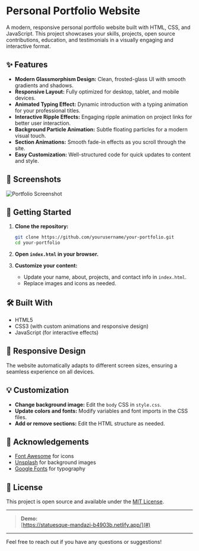 # Personal Portfolio Website

A modern, responsive personal portfolio website built with HTML, CSS, and JavaScript. This project showcases your skills, projects, open source contributions, education, and testimonials in a visually engaging and interactive format.

## ✨ Features

- **Modern Glassmorphism Design:** Clean, frosted-glass UI with smooth gradients and shadows.
- **Responsive Layout:** Fully optimized for desktop, tablet, and mobile devices.
- **Animated Typing Effect:** Dynamic introduction with a typing animation for your professional titles.
- **Interactive Ripple Effects:** Engaging ripple animation on project links for better user interaction.
- **Background Particle Animation:** Subtle floating particles for a modern visual touch.
- **Section Animations:** Smooth fade-in effects as you scroll through the site.
- **Easy Customization:** Well-structured code for quick updates to content and style.

## 📸 Screenshots

![Portfolio Screenshot](https://via.placeholder.com/900x400?text=Portfolio+Screenshot)

## 🚀 Getting Started

1. **Clone the repository:**
   ```bash
   git clone https://github.com/yourusername/your-portfolio.git
   cd your-portfolio
   ```

2. **Open `index.html` in your browser.**

3. **Customize your content:**
   - Update your name, about, projects, and contact info in `index.html`.
   - Replace images and icons as needed.

## 🛠️ Built With

- HTML5
- CSS3 (with custom animations and responsive design)
- JavaScript (for interactive effects)

## 📱 Responsive Design

The website automatically adapts to different screen sizes, ensuring a seamless experience on all devices.

## 💡 Customization

- **Change background image:** Edit the `body` CSS in `style.css`.
- **Update colors and fonts:** Modify variables and font imports in the CSS files.
- **Add or remove sections:** Edit the HTML structure as needed.

## 🙏 Acknowledgements

- [Font Awesome](https://fontawesome.com/) for icons
- [Unsplash](https://unsplash.com/) for background images
- [Google Fonts](https://fonts.google.com/) for typography

## 📄 License

This project is open source and available under the [MIT License](LICENSE).

---

> **Demo:**  
> [https://statuesque-mandazi-b4903b.netlify.app/](#) <!-- Replace with your deployed site URL -->

---

Feel free to reach out if you have any questions or suggestions!